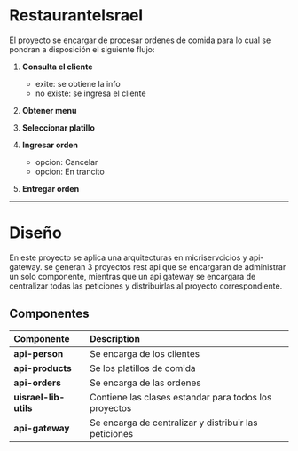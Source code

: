 # RestauranteIsrael
El proyecto se encargar de procesar ordenes de comida para lo cual se pondran a disposición 
el siguiente flujo:

1. **Consulta el cliente**
   - exite: se obtiene la info
   - no existe: se ingresa el cliente 
2. **Obtener menu**
3. **Seleccionar platillo**
4. **Ingresar orden**
   - opcion: Cancelar    
   - opcion: En trancito

5. **Entregar orden**

---
# Diseño

En este proyecto se aplica una arquitecturas en micriservcicios y api-gateway.
se generan 3 proyectos rest api que se encargaran de administrar un solo componente,
mientras que un api gateway se encargara de centralizar todas las peticiones y 
distribuirlas al proyecto correspondiente.

## Componentes

| **Componente**        | **Description**                                       |
|:----------------------|:------------------------------------------------------|
| **api-person**        | Se encarga de los clientes                            |
| **api-products**      | Se los platillos de comida                            |
| **api-orders**        | Se encarga de las ordenes                             |
| **uisrael-lib-utils** | Contiene las clases estandar para todos los proyectos |
| **api-gateway**       | Se encarga de centralizar y distribuir las peticiones |






